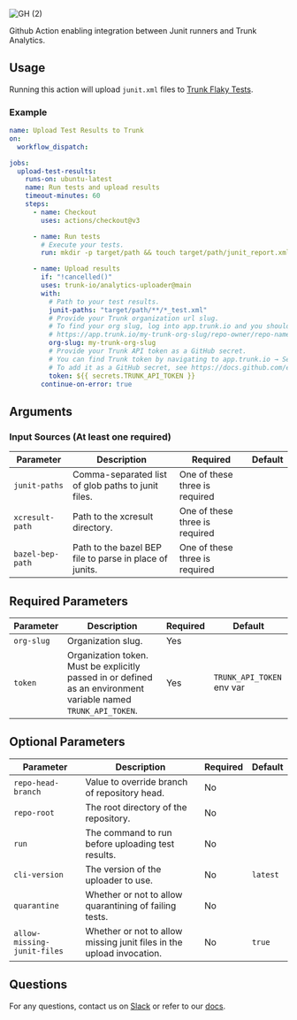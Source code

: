 ![GH (2)](https://github.com/trunk-io/analytics-uploader/assets/1265982/5475373b-937c-4455-bcde-5629d51c9f95)

Github Action enabling integration between Junit runners and Trunk Analytics.

## Usage

Running this action will upload `junit.xml` files to [Trunk Flaky Tests](https://docs.trunk.io/flaky-tests).

### Example

```yaml
name: Upload Test Results to Trunk
on:
  workflow_dispatch:

jobs:
  upload-test-results:
    runs-on: ubuntu-latest
    name: Run tests and upload results
    timeout-minutes: 60
    steps:
      - name: Checkout
        uses: actions/checkout@v3

      - name: Run tests
        # Execute your tests.
        run: mkdir -p target/path && touch target/path/junit_report.xml

      - name: Upload results
        if: "!cancelled()"
        uses: trunk-io/analytics-uploader@main
        with:
          # Path to your test results.
          junit-paths: "target/path/**/*_test.xml"
          # Provide your Trunk organization url slug.
          # To find your org slug, log into app.trunk.io and you should be redirected to a URL like:
          # https://app.trunk.io/my-trunk-org-slug/repo-owner/repo-name/ci-analytics
          org-slug: my-trunk-org-slug
          # Provide your Trunk API token as a GitHub secret.
          # You can find Trunk token by navigating to app.trunk.io → Settings → Manage Organization → Organization API Token → View.
          # To add it as a GitHub secret, see https://docs.github.com/en/actions/security-guides/using-secrets-in-github-actions.
          token: ${{ secrets.TRUNK_API_TOKEN }}
        continue-on-error: true
```

## Arguments

### Input Sources (At least one required)

| Parameter        | Description                                             | Required                       | Default |
| ---------------- | ------------------------------------------------------- | ------------------------------ | ------- |
| `junit-paths`    | Comma-separated list of glob paths to junit files.      | One of these three is required |         |
| `xcresult-path`  | Path to the xcresult directory.                         | One of these three is required |         |
| `bazel-bep-path` | Path to the bazel BEP file to parse in place of junits. | One of these three is required |         |

## Required Parameters

| Parameter  | Description                                                                                                     | Required | Default                   |
| ---------- | --------------------------------------------------------------------------------------------------------------- | -------- | ------------------------- |
| `org-slug` | Organization slug.                                                                                              | Yes      |                           |
| `token`    | Organization token. Must be explicitly passed in or defined as an environment variable named `TRUNK_API_TOKEN`. | Yes      | `TRUNK_API_TOKEN` env var |

## Optional Parameters

| Parameter                   | Description                                                           | Required | Default  |
| --------------------------- | --------------------------------------------------------------------- | -------- | -------- |
| `repo-head-branch`          | Value to override branch of repository head.                          | No       |          |
| `repo-root`                 | The root directory of the repository.                                 | No       |          |
| `run`                       | The command to run before uploading test results.                     | No       |          |
| `cli-version`               | The version of the uploader to use.                                   | No       | `latest` |
| `quarantine`                | Whether or not to allow quarantining of failing tests.                | No       |          |
| `allow-missing-junit-files` | Whether or not to allow missing junit files in the upload invocation. | No       | `true`   |

## Questions

For any questions, contact us on [Slack](https://slack.trunk.io/) or refer to our [docs](https://docs.trunk.io/flaky-tests/get-started).
